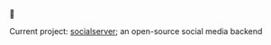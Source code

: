 👋

Current project: [socialserver](github.com/niallasher/socialserver-neo); an open-source social media backend
